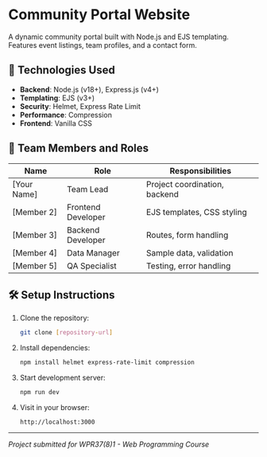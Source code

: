 # Community Portal Website

A dynamic community portal built with Node.js and EJS templating. Features event listings, team profiles, and a contact form.

## 🚀 Technologies Used

- **Backend**: Node.js (v18+), Express.js (v4+)
- **Templating**: EJS (v3+)
- **Security**: Helmet, Express Rate Limit
- **Performance**: Compression
- **Frontend**: Vanilla CSS

## 👥 Team Members and Roles

| Name          | Role               | Responsibilities                |
|---------------|--------------------|----------------------------------|
| [Your Name]   | Team Lead          | Project coordination, backend   |
| [Member 2]    | Frontend Developer | EJS templates, CSS styling      |
| [Member 3]    | Backend Developer  | Routes, form handling           |
| [Member 4]    | Data Manager       | Sample data, validation         |
| [Member 5]    | QA Specialist      | Testing, error handling         |

## 🛠 Setup Instructions

1. Clone the repository:
    ```bash
    git clone [repository-url]
    ```

2. Install dependencies:
    ```bash
    npm install helmet express-rate-limit compression
    ```

3. Start development server:
    ```bash
    npm run dev
    ```

4. Visit in your browser:
    ```
    http://localhost:3000
    ```

---

*Project submitted for WPR37(8)1 - Web Programming Course*
